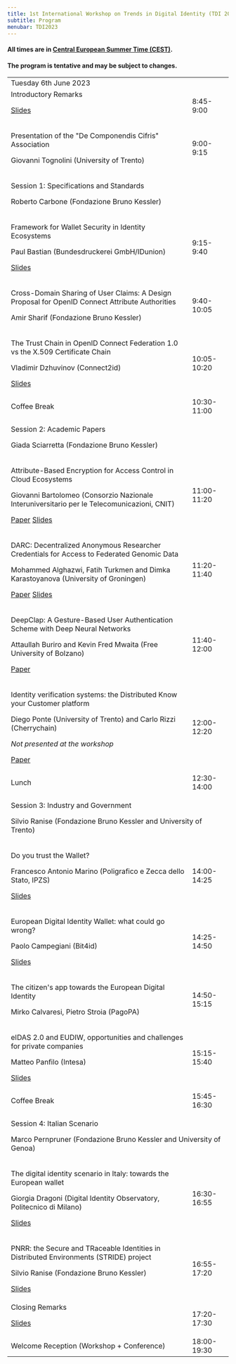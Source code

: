 ```yaml
---
title: 1st International Workshop on Trends in Digital Identity (TDI 2023)
subtitle: Program
menubar: TDI2023
---
```


<div class="text-center">
  <h4>All times are in <a href="https://time.is/en/CEST" target="_blank">Central European Summer Time (CEST)</a>.</h4>
  <h4>The program is tentative and may be subject to changes.</h4>
</div>

<table class="bordered program" width="100%">
  <tr class="day">
    <td colspan="2">
      Tuesday 6th June 2023
    </td>
  </tr>

  <tr class="institutional">
    <td>
      Introductory Remarks
      <p class="links">
        <a class="link slides" target="_blank" href="/assets/areas/events/TDI2023/slides/0_1_IntroductoryRemarks.pdf">Slides</a>
      </p>
    </td>
    <td>8:45-9:00</td>
  </tr>

  <tr>
    <td class="talk">
      <p class="title">Presentation of the "De Componendis Cifris" Association</p>
      <p class="speakers">Giovanni Tognolini (University of Trento)</p>
    </td>
    <td>9:00-9:15</td>
  </tr>

  <tr class="session">
    <td colspan="2">
      <p class="title">Session 1: Specifications and Standards</p>
      <p class="chair">Roberto Carbone (Fondazione Bruno Kessler)</p>
    </td>
  </tr>
  <tr>
    <td class="talk">
      <p class="title">Framework for Wallet Security in Identity Ecosystems</p>
      <p class="speakers">Paul Bastian (Bundesdruckerei GmbH/IDunion)</p>
      <p class="links">
        <a class="link slides" target="_blank" href="/assets/areas/events/TDI2023/slides/1_1_BastianPaul.pdf">Slides</a>
      </p>
    </td>
    <td>9:15-9:40</td>
  </tr>
  <tr>
    <td class="talk">
      <p class="title">Cross-Domain Sharing of User Claims: A Design Proposal for OpenID Connect Attribute Authorities</p>
      <p class="speakers">Amir Sharif (Fondazione Bruno Kessler)</p>
    </td>
    <td>9:40-10:05</td>
  </tr>
  <tr>
    <td class="talk">
      <p class="title">The Trust Chain in OpenID Connect Federation 1.0 vs the X.509 Certificate Chain</p>
      <p class="speakers">Vladimir Dzhuvinov (Connect2id)</p>
      <p class="links">
        <a class="link slides" target="_blank" href="/assets/areas/events/TDI2023/slides/1_3_DzhuvinovVladimir.pdf">Slides</a>
      </p>
    </td>
    <td>10:05-10:20</td>
  </tr>  

  <tr class="recreational">
    <td>Coffee Break</td>
    <td>10:30-11:00</td>
  </tr>

  <tr class="session">
    <td colspan="2">
      <p class="title">Session 2: Academic Papers</p>
      <p class="chair">Giada Sciarretta (Fondazione Bruno Kessler)</p>
    </td>
  </tr>
  <tr>
    <td class="paper">
      <p class="title">Attribute-Based Encryption for Access Control in Cloud Ecosystems</p>
      <p class="authors">Giovanni Bartolomeo (Consorzio Nazionale Interuniversitario per le Telecomunicazioni, CNIT)</p>
      <p class="links">
        <a class="link paper" target="_blank" href="/assets/areas/events/TDI2023/papers/2_1_BartolomeoGiovanni.pdf">Paper</a>
        <a class="link slides" target="_blank" href="/assets/areas/events/TDI2023/slides/2_1_BartolomeoGiovanni.pdf">Slides</a>
      </p>
    </td>
    <td>11:00-11:20</td>
  </tr>
  <tr>
    <td class="paper">
      <p class="title">DARC: Decentralized Anonymous Researcher Credentials for Access to Federated Genomic Data</p>
      <p class="authors">Mohammed Alghazwi, Fatih Turkmen and Dimka Karastoyanova (University of Groningen)</p>
      <p class="links">
        <a class="link paper" target="_blank" href="/assets/areas/events/TDI2023/papers/2_2_AlghazwiMohammed.pdf">Paper</a>
        <a class="link slides" target="_blank" href="/assets/areas/events/TDI2023/slides/2_2_AlghazwiMohammed.pdf">Slides</a>
      </p>
    </td>
    <td>11:20-11:40</td>
  </tr>
  <tr>
    <td class="paper">
      <p class="title">DeepClap: A Gesture-Based User Authentication Scheme with Deep Neural Networks</p>
      <p class="authors">Attaullah Buriro and Kevin Fred Mwaita (Free University of Bolzano)</p>
      <p class="links">
        <a class="link paper" target="_blank" href="/assets/areas/events/TDI2023/papers/2_3_BuriroAttaullah.pdf">Paper</a>
      </p>
    </td>
    <td>11:40-12:00</td>
  </tr>
  <tr>
    <td class="paper">
      <p class="title">Identity verification systems: the Distributed Know your Customer platform</p>
      <p class="authors">Diego Ponte (University of Trento) and Carlo Rizzi (Cherrychain)</p>
      <p class="authors"><i>Not presented at the workshop</i></p>
      <p class="links">
        <a class="link paper" target="_blank" href="/assets/areas/events/TDI2023/papers/2_4_PonteDiego.pdf">Paper</a>
      </p>
    </td>
    <td>12:00-12:20</td>
  </tr>

  <tr class="recreational">
    <td>Lunch</td>
    <td>12:30-14:00</td>
  </tr>

  <tr class="session">
    <td colspan="2">
      <p class="title">Session 3: Industry and Government</p>
      <p class="chair">Silvio Ranise (Fondazione Bruno Kessler and University of Trento)</p>
    </td>
  </tr>
  <tr>
    <td class="talk">
      <p class="title">Do you trust the Wallet?</p>
      <p class="speakers">Francesco Antonio Marino (Poligrafico e Zecca dello Stato, IPZS)</p>
      <p class="links">
        <a class="link slides" target="_blank" href="/assets/areas/events/TDI2023/slides/3_1_MarinoFrancescoAntonio.pdf">Slides</a>
      </p>
    </td>
    <td>14:00-14:25</td>
  </tr>
  <tr>
    <td class="talk">
      <p class="title">European Digital Identity Wallet: what could go wrong?</p>
      <p class="speakers">Paolo Campegiani (Bit4id)</p>
      <p class="links">
        <a class="link slides" target="_blank" href="/assets/areas/events/TDI2023/slides/3_2_CampegianiPaolo.pdf">Slides</a>
      </p>
    </td>
    <td>14:25-14:50</td>
  </tr>
  <tr>
    <td class="talk">
      <p class="title">The citizen's app towards the European Digital Identity</p>
      <p class="speakers">Mirko Calvaresi, Pietro Stroia (PagoPA)</p>
    </td>
    <td>14:50-15:15</td>
  </tr>
  <tr>
    <td class="talk">
      <p class="title">eIDAS 2.0 and EUDIW, opportunities and challenges for private companies</p>
      <p class="speakers">Matteo Panfilo (Intesa)</p>
      <p class="links">
        <a class="link slides" target="_blank" href="/assets/areas/events/TDI2023/slides/3_4_PanfiloMatteo.pdf">Slides</a>
      </p>
    </td>
    <td>15:15-15:40</td>
  </tr>

  <tr class="recreational">
    <td>Coffee Break</td>
    <td>15:45-16:30</td>
  </tr>

  <tr class="session">
    <td colspan="2">
      <p class="title">Session 4: Italian Scenario</p>
      <p class="chair">Marco Pernpruner (Fondazione Bruno Kessler and University of Genoa)</p>
    </td>
  </tr>
  <tr>
    <td class="talk">
      <p class="title">The digital identity scenario in Italy: towards the European wallet</p>
      <p class="speakers">Giorgia Dragoni (Digital Identity Observatory, Politecnico di Milano)</p>
      <p class="links">
        <a class="link slides" target="_blank" href="/assets/areas/events/TDI2023/slides/4_1_DragoniGiorgiaPaola.pdf">Slides</a>
      </p>
    </td>
    <td>16:30-16:55</td>
  </tr>
  <tr>
    <td class="talk">
      <p class="title">PNRR: the Secure and TRaceable Identities in Distributed Environments (STRIDE) project</p>
      <p class="speakers">Silvio Ranise (Fondazione Bruno Kessler)</p>
      <p class="links">
        <a class="link slides" target="_blank" href="/assets/areas/events/TDI2023/slides/4_2_RaniseSilvio.pdf">Slides</a>
      </p>
    </td>
    <td>16:55-17:20</td>
  </tr>

  <tr class="institutional">
    <td>
      Closing Remarks
      <p class="links">
        <a class="link slides" target="_blank" href="/assets/areas/events/TDI2023/slides/5_1_ClosingRemarks.pdf">Slides</a>
      </p>
    </td>
    <td>17:20-17:30</td>
  </tr>

  <tr class="recreational">
    <td>Welcome Reception (Workshop + Conference)</td>
    <td>18:00-19:30</td>
  </tr>
</table>